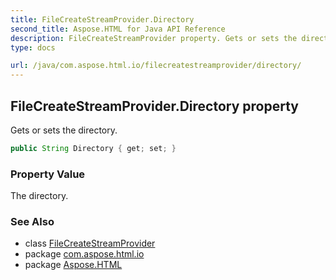 ```yaml
---
title: FileCreateStreamProvider.Directory
second_title: Aspose.HTML for Java API Reference
description: FileCreateStreamProvider property. Gets or sets the directory
type: docs

url: /java/com.aspose.html.io/filecreatestreamprovider/directory/
---
```

## FileCreateStreamProvider.Directory property

Gets or sets the directory.

```java
public String Directory { get; set; }
```

### Property Value

The directory.

### See Also

* class [FileCreateStreamProvider](../)
* package [com.aspose.html.io](../../../com.aspose.html.io/)
* package [Aspose.HTML](../../../)
